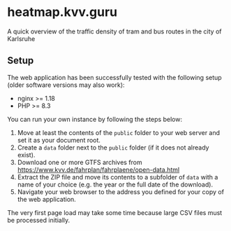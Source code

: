 # heatmap.kvv.guru

A quick overview of the traffic density of tram and bus routes in the city of Karlsruhe

## Setup

The web application has been successfully tested with the following setup (older software versions may also work):

* nginx >= 1.18
* PHP >= 8.3

You can run your own instance by following the steps below:

1. Move at least the contents of the `public` folder to your web server and set it as your document root.
2. Create a `data` folder next to the `public` folder (if it does not already exist).
3. Download one or more GTFS archives from https://www.kvv.de/fahrplan/fahrplaene/open-data.html
4. Extract the ZIP file and move its contents to a subfolder of `data` with a name of your choice (e.g. the year or the full date of the download).
5. Navigate your web browser to the address you defined for your copy of the web application.

The very first page load may take some time because large CSV files must be processed initially.
